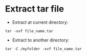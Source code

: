 # Extract tar file

+ Extract at current directory:

```
tar -xvf file_name.tar
```

+  Extract to another directory: 

```
tar -C /myfolder -xvf file_name.tar

```
